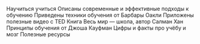 Научиться учиться
Описаны современные и эффективные подходы к обучению
Приведены техники обучения от Барбары Оакли
Приложены полезные видео с TED
Книга Весь мир — школа, автор Салман Хан
Принципы обучения от Джоша Кауфман
Цифры и факты про учёбу и мозг
Полезные ресурсы
